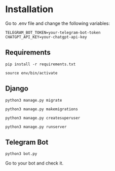 # Installation

Go to .env file and change the following variables:

```
TELEGRAM_BOT_TOKEN=your-telegram-bot-token
CHATGPT_API_KEY=your-chatgpt-api-key
```

## Requirements


```
pip install -r requirements.txt
```

```
source env/bin/activate
```

## Django
```
python3 manage.py migrate
```

```
python3 manage.py makemigrations
```

```
python3 manage.py createsuperuser
```

```
python3 manage.py runserver
```

## Telegram Bot

```
python3 bot.py
```

Go to your bot and check it.